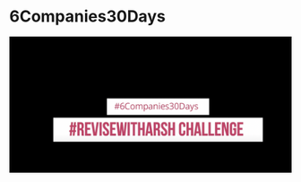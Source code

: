 # 6Companies30Days
<img src="https://github.com/devraj2018/6Companies30Days/blob/main/Screenshot%202021-12-31%20at%2011.39.47%20AM.png">
